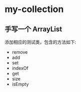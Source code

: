 # my-collection

## 手写一个 ArrayList

添加相应的测试类，包含的方法如下:
- remove
- add
- set
- indexOf
- get
- size
- isEmpty
